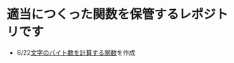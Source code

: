 # 適当につくった関数を保管するレポジトリです

- 6/22[文字のバイト数を計算する関数](https://github.com/RyomaOhtani/-/blob/main/calculate_bytes.py)を作成
